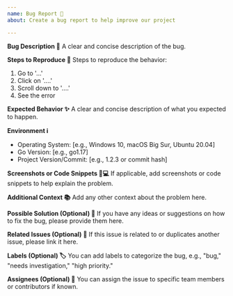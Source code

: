 ```yaml
---
name: Bug Report 🐞
about: Create a bug report to help improve our project

---
```


**Bug Description 📝**
A clear and concise description of the bug.

**Steps to Reproduce 🔄**
Steps to reproduce the behavior:

1. Go to '...'
2. Click on '....'
3. Scroll down to '....'
4. See the error

**Expected Behavior ✨**
A clear and concise description of what you expected to happen.

**Environment ℹ️**
 - Operating System: [e.g., Windows 10, macOS Big Sur, Ubuntu 20.04]
 - Go Version: [e.g., go1.17]
 - Project Version/Commit: [e.g., 1.2.3 or commit hash]

**Screenshots or Code Snippets 📸💻**
If applicable, add screenshots or code snippets to help explain the problem.

**Additional Context 📚**
Add any other context about the problem here.

**Possible Solution (Optional) 🤔**
If you have any ideas or suggestions on how to fix the bug, please provide them here.

**Related Issues (Optional) 🔗**
If this issue is related to or duplicates another issue, please link it here.

**Labels (Optional) 🏷️**
You can add labels to categorize the bug, e.g., "bug," "needs investigation," "high priority."

**Assignees (Optional) 👤**
You can assign the issue to specific team members or contributors if known.

